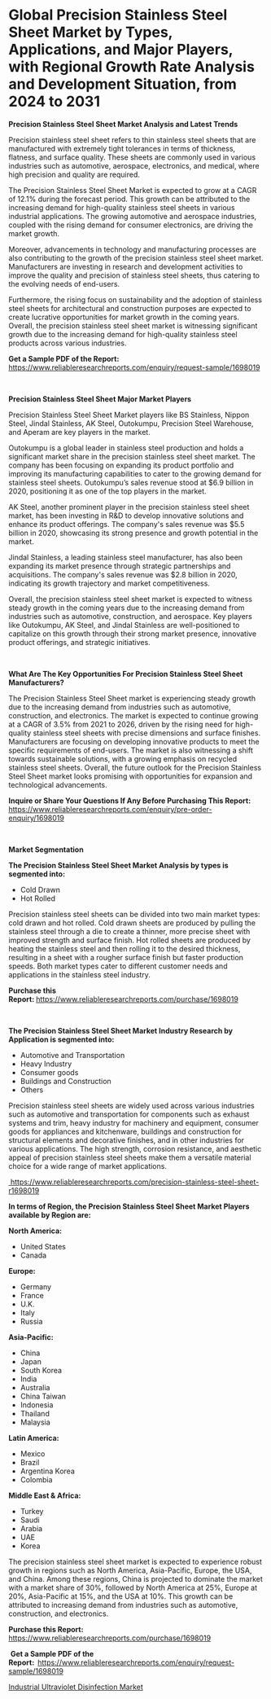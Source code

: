 <p><h1>Global Precision Stainless Steel Sheet Market by Types, Applications, and Major Players, with Regional Growth Rate Analysis and Development Situation, from 2024 to 2031</h1></p><p><strong>Precision Stainless Steel Sheet Market Analysis and Latest Trends</strong></p>
<p><p>Precision stainless steel sheet refers to thin stainless steel sheets that are manufactured with extremely tight tolerances in terms of thickness, flatness, and surface quality. These sheets are commonly used in various industries such as automotive, aerospace, electronics, and medical, where high precision and quality are required.</p><p>The Precision Stainless Steel Sheet Market is expected to grow at a CAGR of 12.1% during the forecast period. This growth can be attributed to the increasing demand for high-quality stainless steel sheets in various industrial applications. The growing automotive and aerospace industries, coupled with the rising demand for consumer electronics, are driving the market growth.</p><p>Moreover, advancements in technology and manufacturing processes are also contributing to the growth of the precision stainless steel sheet market. Manufacturers are investing in research and development activities to improve the quality and precision of stainless steel sheets, thus catering to the evolving needs of end-users.</p><p>Furthermore, the rising focus on sustainability and the adoption of stainless steel sheets for architectural and construction purposes are expected to create lucrative opportunities for market growth in the coming years. Overall, the precision stainless steel sheet market is witnessing significant growth due to the increasing demand for high-quality stainless steel products across various industries.</p></p>
<p><strong>Get a Sample PDF of the Report:&nbsp;</strong> <a href="https://www.reliableresearchreports.com/enquiry/request-sample/1698019">https://www.reliableresearchreports.com/enquiry/request-sample/1698019</a></p>
<p>&nbsp;</p>
<p><strong>Precision Stainless Steel Sheet Major Market Players</strong></p>
<p><p>Precision Stainless Steel Sheet Market players like BS Stainless, Nippon Steel, Jindal Stainless, AK Steel, Outokumpu, Precision Steel Warehouse, and Aperam are key players in the market. </p><p>Outokumpu is a global leader in stainless steel production and holds a significant market share in the precision stainless steel sheet market. The company has been focusing on expanding its product portfolio and improving its manufacturing capabilities to cater to the growing demand for stainless steel sheets. Outokumpu’s sales revenue stood at $6.9 billion in 2020, positioning it as one of the top players in the market.</p><p>AK Steel, another prominent player in the precision stainless steel sheet market, has been investing in R&D to develop innovative solutions and enhance its product offerings. The company's sales revenue was $5.5 billion in 2020, showcasing its strong presence and growth potential in the market.</p><p>Jindal Stainless, a leading stainless steel manufacturer, has also been expanding its market presence through strategic partnerships and acquisitions. The company's sales revenue was $2.8 billion in 2020, indicating its growth trajectory and market competitiveness.</p><p>Overall, the precision stainless steel sheet market is expected to witness steady growth in the coming years due to the increasing demand from industries such as automotive, construction, and aerospace. Key players like Outokumpu, AK Steel, and Jindal Stainless are well-positioned to capitalize on this growth through their strong market presence, innovative product offerings, and strategic initiatives.</p></p>
<p>&nbsp;</p>
<p><strong>What Are The Key Opportunities For Precision Stainless Steel Sheet Manufacturers?</strong></p>
<p><p>The Precision Stainless Steel Sheet market is experiencing steady growth due to the increasing demand from industries such as automotive, construction, and electronics. The market is expected to continue growing at a CAGR of 3.5% from 2021 to 2026, driven by the rising need for high-quality stainless steel sheets with precise dimensions and surface finishes. Manufacturers are focusing on developing innovative products to meet the specific requirements of end-users. The market is also witnessing a shift towards sustainable solutions, with a growing emphasis on recycled stainless steel sheets. Overall, the future outlook for the Precision Stainless Steel Sheet market looks promising with opportunities for expansion and technological advancements.</p></p>
<p><strong>Inquire or Share Your Questions If Any Before Purchasing This Report:</strong> <a href="https://www.reliableresearchreports.com/enquiry/pre-order-enquiry/1698019">https://www.reliableresearchreports.com/enquiry/pre-order-enquiry/1698019</a></p>
<p>&nbsp;</p>
<p><strong>Market Segmentation</strong></p>
<p><strong>The Precision Stainless Steel Sheet Market Analysis by types is segmented into:</strong></p>
<p><ul><li>Cold Drawn</li><li>Hot Rolled</li></ul></p>
<p><p>Precision stainless steel sheets can be divided into two main market types: cold drawn and hot rolled. Cold drawn sheets are produced by pulling the stainless steel through a die to create a thinner, more precise sheet with improved strength and surface finish. Hot rolled sheets are produced by heating the stainless steel and then rolling it to the desired thickness, resulting in a sheet with a rougher surface finish but faster production speeds. Both market types cater to different customer needs and applications in the stainless steel industry.</p></p>
<p><strong>Purchase this Report:&nbsp;</strong><a href="https://www.reliableresearchreports.com/purchase/1698019">https://www.reliableresearchreports.com/purchase/1698019</a></p>
<p>&nbsp;</p>
<p><strong>The Precision Stainless Steel Sheet Market Industry Research by Application is segmented into:</strong></p>
<p><ul><li>Automotive and Transportation</li><li>Heavy Industry</li><li>Consumer goods</li><li>Buildings and Construction</li><li>Others</li></ul></p>
<p><p>Precision stainless steel sheets are widely used across various industries such as automotive and transportation for components such as exhaust systems and trim, heavy industry for machinery and equipment, consumer goods for appliances and kitchenware, buildings and construction for structural elements and decorative finishes, and in other industries for various applications. The high strength, corrosion resistance, and aesthetic appeal of precision stainless steel sheets make them a versatile material choice for a wide range of market applications.</p></p>
<p><a href="https://www.reliableresearchreports.com/precision-stainless-steel-sheet-r1698019">&nbsp;https://www.reliableresearchreports.com/precision-stainless-steel-sheet-r1698019</a></p>
<p><strong>In terms of Region, the Precision Stainless Steel Sheet Market Players available by Region are:</strong></p>
<p>
    <p> <strong> North America: </strong>
        <ul>
            <li>United States</li>
            <li>Canada</li>
        </ul>
        </p> 
    <p> <strong> Europe: </strong>
        <ul>
            <li>Germany</li>
            <li>France</li>
            <li>U.K.</li>
            <li>Italy</li>
            <li>Russia</li>
        </ul>
        </p> 
    <p> <strong> Asia-Pacific: </strong>
        <ul>
            <li>China</li>
            <li>Japan</li>
            <li>South Korea</li>
            <li>India</li>
            <li>Australia</li>
            <li>China Taiwan</li>
            <li>Indonesia</li>
            <li>Thailand</li>
            <li>Malaysia</li>
        </ul>
        </p> 
    <p> <strong> Latin America: </strong>
        <ul>
            <li>Mexico</li>
            <li>Brazil</li>
            <li>Argentina Korea</li>
            <li>Colombia</li>
        </ul>
        </p> 
    <p> <strong> Middle East & Africa: </strong>
        <ul>
            <li>Turkey</li>
            <li>Saudi</li>
            <li>Arabia</li>
            <li>UAE</li>
            <li>Korea</li>
        </ul>
    </p>
    </p>
<p><p>The precision stainless steel sheet market is expected to experience robust growth in regions such as North America, Asia-Pacific, Europe, the USA, and China. Among these regions, China is projected to dominate the market with a market share of 30%, followed by North America at 25%, Europe at 20%, Asia-Pacific at 15%, and the USA at 10%. This growth can be attributed to increasing demand from industries such as automotive, construction, and electronics.</p></p>
<p><strong>Purchase this Report: </strong><a href="https://www.reliableresearchreports.com/purchase/1698019">https://www.reliableresearchreports.com/purchase/1698019</a></p>
<p>&nbsp;<strong>Get a Sample PDF of the Report:&nbsp;&nbsp;</strong><a href="https://www.reliableresearchreports.com/enquiry/request-sample/1698019">https://www.reliableresearchreports.com/enquiry/request-sample/1698019</a></p>
<p><strong></strong></p>
<p><p><a href="https://medium.com/@audieyost/global-industrial-ultraviolet-disinfection-market-is-projected-to-grow-at-a-cagr-of-4-3-5df66793906f">Industrial Ultraviolet Disinfection Market</a></p></p>